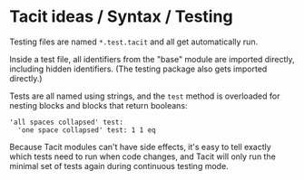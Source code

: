 # Tacit ideas / Syntax / Testing

Testing files are named `*.test.tacit` and all get automatically run.

Inside a test file, all identifiers from the "base" module are imported directly, including hidden identifiers. (The testing package also gets imported directly.)

Tests are all named using strings, and the `test` method is overloaded for nesting blocks and blocks that return booleans:
```
'all spaces collapsed' test:
  'one space collapsed' test: 1 1 eq
```

Because Tacit modules can't have side effects, it's easy to tell exactly which tests need to run when code changes, and Tacit will only run the minimal set of tests again during continuous testing mode.
